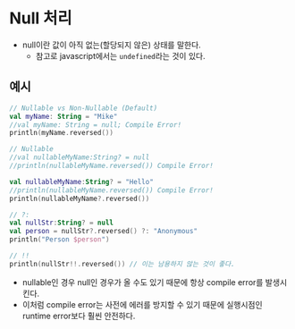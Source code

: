# Null 처리

- null이란 값이 아직 없는(할당되지 않은) 상태를 말한다.
    - 참고로 javascript에서는 `undefined`라는 것이 있다.

## 예시

```kotlin
// Nullable vs Non-Nullable (Default)
val myName: String = "Mike"
//val myName: String = null; Compile Error!
println(myName.reversed())

// Nullable
//val nullableMyName:String? = null
//println(nullableMyName.reversed()) Compile Error!

val nullableMyName:String? = "Hello"
//println(nullableMyName.reversed()) Compile Error!
println(nullableMyName?.reversed())

// ?:
val nullStr:String? = null
val person = nullStr?.reversed() ?: "Anonymous"
println("Person $person")

// !!
println(nullStr!!.reversed()) // 이는 남용하지 않는 것이 좋다.
```

- nullable인 경우 null인 경우가 올 수도 있기 때문에 항상 compile error를 발생시킨다.
- 이처럼 compile error는 사전에 에러를 방지할 수 있기 때문에 실행시점인 runtime error보다 훨씬 안전하다.